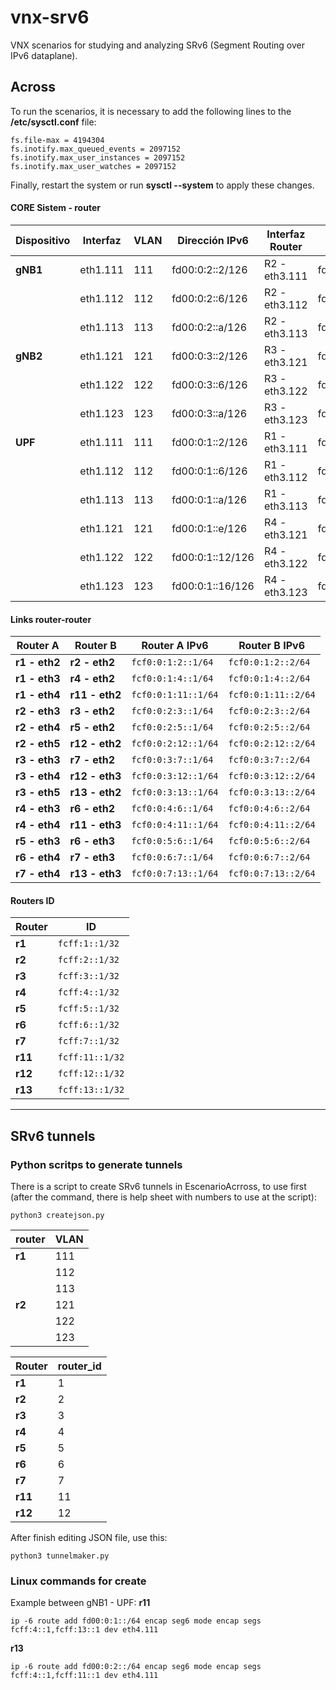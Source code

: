 # vnx-srv6
VNX scenarios for studying and analyzing SRv6 (Segment Routing over IPv6 dataplane).


##  Across
To run the scenarios, it is necessary to add the following lines to the **/etc/sysctl.conf** file:

```
fs.file-max = 4194304
fs.inotify.max_queued_events = 2097152
fs.inotify.max_user_instances = 2097152
fs.inotify.max_user_watches = 2097152
```

Finally, restart the system or run **sysctl --system** to apply these changes.

#### CORE Sistem - router


| **Dispositivo** | **Interfaz** | **VLAN** | **Dirección IPv6**   | **Interfaz Router**| **IP Interfaz Router**  |
|-----------------|--------------|----------|----------------------|--------------------|-------------------------|
| **gNB1**        | eth1.111     | 111      | fd00:0:2::2/126      | R2 - eth3.111      | fd00:0:2::1/126         |
|                 | eth1.112     | 112      | fd00:0:2::6/126      | R2 - eth3.112      | fd00:0:2::5/126         |
|                 | eth1.113     | 113      | fd00:0:2::a/126      | R2 - eth3.113      | fd00:0:2::9/126         |
| **gNB2**        | eth1.121     | 121      | fd00:0:3::2/126      | R3 - eth3.121      | fd00:0:3::1/126         |
|                 | eth1.122     | 122      | fd00:0:3::6/126      | R3 - eth3.122      | fd00:0:3::5/126         |
|                 | eth1.123     | 123      | fd00:0:3::a/126      | R3 - eth3.123      | fd00:0:3::9/126         |
| **UPF**         | eth1.111     | 111      | fd00:0:1::2/126      | R1 - eth3.111      | fd00:0:1::1/126         |
|                 | eth1.112     | 112      | fd00:0:1::6/126      | R1 - eth3.112      | fd00:0:1::5/126         |
|                 | eth1.113     | 113      | fd00:0:1::a/126      | R1 - eth3.113      | fd00:0:1::9/126         |
|                 | eth1.121     | 121      | fd00:0:1::e/126      | R4 - eth3.121      | fd00:0:1::d/126         |
|                 | eth1.122     | 122      | fd00:0:1::12/126     | R4 - eth3.122      | fd00:0:1::11/126        |
|                 | eth1.123     | 123      | fd00:0:1::16/126     | R4 - eth3.123      | fd00:0:1::15/126        |


#### Links router-router

| **Router A**    | **Router B**    | **Router A IPv6**        | **Router B IPv6**          |
|-----------------|-----------------|--------------------------|----------------------------|
| **r1  - eth2**  | **r2  - eth2**  | `fcf0:0:1:2::1/64`       | `fcf0:0:1:2::2/64`         |
| **r1  - eth3**  | **r4  - eth2**  | `fcf0:0:1:4::1/64`       | `fcf0:0:1:4::2/64`         |
| **r1  - eth4**  | **r11 - eth2**  | `fcf0:0:1:11::1/64`      | `fcf0:0:1:11::2/64`        |
| **r2  - eth3**  | **r3  - eth2**  | `fcf0:0:2:3::1/64`       | `fcf0:0:2:3::2/64`         |
| **r2  - eth4**  | **r5  - eth2**  | `fcf0:0:2:5::1/64`       | `fcf0:0:2:5::2/64`         |
| **r2  - eth5**  | **r12 - eth2**  | `fcf0:0:2:12::1/64`      | `fcf0:0:2:12::2/64`        |
| **r3  - eth3**  | **r7  - eth2**  | `fcf0:0:3:7::1/64`       | `fcf0:0:3:7::2/64`         |
| **r3  - eth4**  | **r12 - eth3**  | `fcf0:0:3:12::1/64`      | `fcf0:0:3:12::2/64`        |
| **r3  - eth5**  | **r13 - eth2**  | `fcf0:0:3:13::1/64`      | `fcf0:0:3:13::2/64`        |
| **r4  - eth3**  | **r6  - eth2**  | `fcf0:0:4:6::1/64`       | `fcf0:0:4:6::2/64`         |
| **r4  - eth4**  | **r11 - eth3**  | `fcf0:0:4:11::1/64`      | `fcf0:0:4:11::2/64`        |
| **r5  - eth3**  | **r6  - eth3**  | `fcf0:0:5:6::1/64`       | `fcf0:0:5:6::2/64`         |
| **r6  - eth4**  | **r7  - eth3**  | `fcf0:0:6:7::1/64`       | `fcf0:0:6:7::2/64`         |
| **r7  - eth4**  | **r13 - eth3**  | `fcf0:0:7:13::1/64`      | `fcf0:0:7:13::2/64`        |

#### Routers ID

| **Router**      | **ID**               |
|-----------------|----------------------|
| **r1**          | `fcff:1::1/32`       |
| **r2**          | `fcff:2::1/32`       |
| **r3**          | `fcff:3::1/32`       |
| **r4**          | `fcff:4::1/32`       |
| **r5**          | `fcff:5::1/32`       |
| **r6**          | `fcff:6::1/32`       |
| **r7**          | `fcff:7::1/32`       |
| **r11**         | `fcff:11::1/32`      |
| **r12**         | `fcff:12::1/32`      |
| **r13**         | `fcff:13::1/32`      |

---
## SRv6 tunnels

### Python scritps to generate tunnels
There is a script to create SRv6 tunnels in EscenarioAcrross, to use first (after the command, there is help sheet with numbers to use at the script):

```
python3 createjson.py
```

| **router**     | **VLAN**   |         
|----------------|------------|
| **r1**         | 111        |
|                | 112        |
|                | 113        |
| **r2**         | 121        |
|                | 122        |
|                | 123        |

| **Router**     | **router_id** |         
|----------------|---------------|
| **r1**         | 1             |
| **r2**         | 2             |
| **r3**         | 3             |
| **r4**         | 4             |
| **r5**         | 5             |
| **r6**         | 6             |
| **r7**         | 7             |
| **r11**        | 11            |
| **r12**        | 12            |


After finish editing JSON file, use this: 
```
python3 tunnelmaker.py
```

### Linux commands for create 
Example between gNB1 - UPF:
**r11**
```
ip -6 route add fd00:0:1::/64 encap seg6 mode encap segs fcff:4::1,fcff:13::1 dev eth4.111
```
**r13**
```
ip -6 route add fd00:0:2::/64 encap seg6 mode encap segs fcff:4::1,fcff:11::1 dev eth4.111
```
